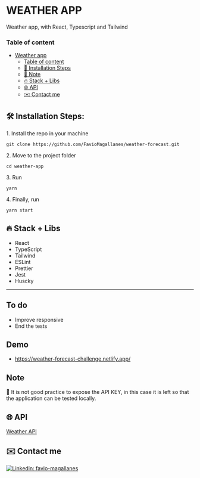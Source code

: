 # WEATHER APP

Weather app, with React, Typescript and Tailwind

### Table of content

- [Weather app](#weatherapp)
  - [Table of content](#table-of-content)
  - [🚀 Installation Steps](#-installation-steps)
  - [🚩 Note](#-note)
  - [🔥 Stack + Libs](#-stack--libs)
  - [🌐 API](#-weather-api)
  - [✉️ Contact me](#️-contact-me)

<h2>🛠️ Installation Steps:</h2>

<p>1. Install the repo in your machine</p>

`git clone https://github.com/FavioMagallanes/weather-forecast.git`

<p>2. Move to the project folder</p>

`cd weather-app`

<p>3. Run</p>

`yarn`

<p>4. Finally, run</p>

`yarn start`

## 🔥 Stack + Libs

- React
- TypeScript
- Tailwind
- ESLint
- Prettier
- Jest
- Huscky

---

## To do

- Improve responsive
- End the tests

## Demo

- https://weather-forecast-challenge.netlify.app/

## Note

🚩 It is not good practice to expose the API KEY, in this case it is left so
that the application can be tested locally.

## 🌐 API

[Weather API](https://www.weatherapi.com/)

## ✉️ Contact me

[![Linkedin: favio-magallanes](https://img.shields.io/badge/-favio-magallanes-blue?style=for-the-badge&logo=Linkedin&logoColor=white&logoWidth=50&link=https://www.linkedin.com/in/favio-magallanes/)](https://www.linkedin.com/in/favio-magallanes/)
